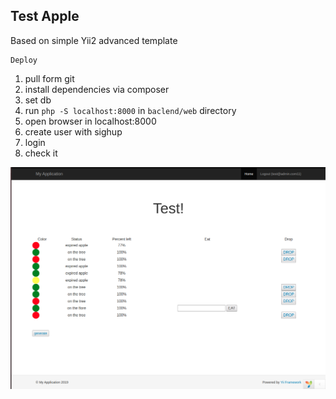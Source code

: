 Test Apple 
-------------------

Based on simple Yii2 advanced template

    Deploy

1. pull form git
2. install dependencies via composer
3. set db
4. run ``php -S localhost:8000`` in `baclend/web` directory
5. open browser in localhost:8000
6. create user with sighup
7. login
8. check it

![Screenshot](example.png)